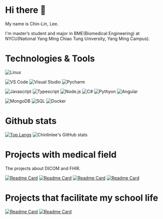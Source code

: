 # Hi there 👋
My name is Chin-Lin, Lee.

I'm master’s student and major in BME(Biomedical Engineering) at NYCU(National Yang Ming Chiao Tung University, Yang Ming Campus).
<!--
**Chinlinlee/Chinlinlee** is a ✨ _special_ ✨ repository because its `README.md` (this file) appears on your GitHub profile.

Here are some ideas to get you started:

- 🔭 I’m currently working on ...
- 🌱 I’m currently learning ...
- 👯 I’m looking to collaborate on ...
- 🤔 I’m looking for help with ...
- 💬 Ask me about ...
- 📫 How to reach me: ...
- 😄 Pronouns: ...
- ⚡ Fun fact: ...
-->
# Technologies & Tools
![Linux](https://img.shields.io/badge/OS-Linux-informational?style=flat&logo=Linux&logoColor=white&color=2bbc8a)

![VS Code](https://img.shields.io/badge/Editor-VS%20Code-informational?style=flat&logo=Visual%20Studio%20Code&logoColor=white&color=2bbc8a)
![Visual Studio](https://img.shields.io/badge/Editor-Visual%20Studio-informational?style=flat&logo=Visual%20Studio&logoColor=white&color=2bbc8a)
![Pycharm](https://img.shields.io/badge/Editor-Pycharm-informational?style=flat&logo=Pycharm&logoColor=white&color=2bbc8a)

![Javascript](https://img.shields.io/badge/Code-Javascript-informational?style=flat&logo=javascript&logoColor=white&color=2bbc8a)
![Typescript](https://img.shields.io/badge/Code-Typescript-informational?style=flat&logo=Typescript&logoColor=white&color=2bbc8a)
![Node.js](https://img.shields.io/badge/Code-Node.js-informational?style=flat&logo=Node.js&logoColor=white&color=2bbc8a)
![C#](https://img.shields.io/badge/Code-C%23-informational?style=flat&logo=C%20Sharp&logoColor=white&color=2bbc8a)
![Pythyon](https://img.shields.io/badge/Code-Python-informational?style=flat&logo=Python&logoColor=white&color=2bbc8a)
![Angular](https://img.shields.io/badge/Code-Angular-informational?style=flat&logo=Angular&logoColor=white&color=2bbc8a)

![MongoDB](https://img.shields.io/badge/Tools-MongoDB-informational?style=flat&logo=MongoDB&logoColor=white&color=2bbc8a)
![SQL](https://img.shields.io/badge/Tools-SQL-informational?style=flat&logo=&logoColor=white&color=2bbc8a)
![Docker](https://img.shields.io/badge/Tools-docker-informational?style=flat&logo=docker&logoColor=white&color=2bbc8a)



# Github stats

[![Top Langs](https://github-readme-stats.vercel.app/api/top-langs/?username=chinlinlee&hide=c,c%2B%2B,cmake)](https://github.com/anuraghazra/github-readme-stats)
![Chinlinlee's GitHub stats](https://github-readme-stats.vercel.app/api?username=Chinlinlee&show_icons=true&line_height=40)

# Projects with medical field
The projects about DICOM and FHIR.

[![Readme Card](https://github-readme-stats.vercel.app/api/pin/?username=chinlinlee&repo=burni)](https://github.com/Chinlinlee/Burni)
[![Readme Card](https://github-readme-stats.vercel.app/api/pin/?username=chinlinlee&repo=hapi-sync-mediator-ts)](https://github.com/Chinlinlee/hapi-sync-mediator-ts)
[![Readme Card](https://github-readme-stats.vercel.app/api/pin/?username=cylab-tw&repo=raccoon)](https://github.com/cylab-tw/raccoon)
[![Readme Card](https://github-readme-stats.vercel.app/api/pin/?username=chinlinlee&repo=dicom-to-json)](https://github.com/Chinlinlee/dicom-to-json)

# Projects that facilitate my school life
[![Readme Card](https://github-readme-stats.vercel.app/api/pin/?username=chinlinlee&repo=NTUNHS-Assistant)](https://github.com/Chinlinlee/NTUNHS-Assistant)
[![Readme Card](https://github-readme-stats.vercel.app/api/pin/?username=chinlinlee&repo=nycu-ymbme-pastexam)](https://github.com/Chinlinlee/nycu-ymbme-pastexam)
